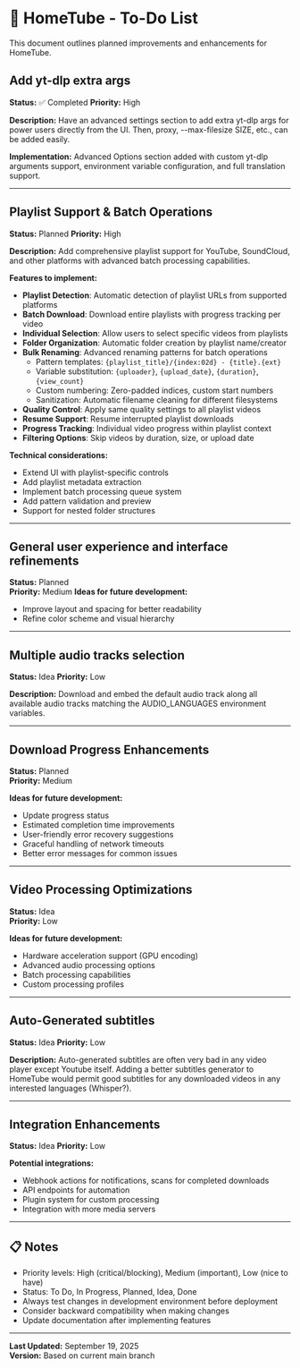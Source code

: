 # 📝 HomeTube - To-Do List

This document outlines planned improvements and enhancements for HomeTube.

## Add yt-dlp extra args

**Status:** ✅ Completed
**Priority:** High

**Description:**
Have an advanced settings section to add extra yt-dlp args for power users directly from the UI.
Then, proxy, --max-filesize SIZE, etc., can be added easily.

**Implementation:** Advanced Options section added with custom yt-dlp arguments support, environment variable configuration, and full translation support.

---

## Playlist Support & Batch Operations

**Status:** Planned
**Priority:** High

**Description:**
Add comprehensive playlist support for YouTube, SoundCloud, and other platforms with advanced batch processing capabilities.

**Features to implement:**
- **Playlist Detection**: Automatic detection of playlist URLs from supported platforms
- **Batch Download**: Download entire playlists with progress tracking per video
- **Individual Selection**: Allow users to select specific videos from playlists
- **Folder Organization**: Automatic folder creation by playlist name/creator
- **Bulk Renaming**: Advanced renaming patterns for batch operations
  - Pattern templates: `{playlist_title}/{index:02d} - {title}.{ext}`
  - Variable substitution: `{uploader}`, `{upload_date}`, `{duration}`, `{view_count}`
  - Custom numbering: Zero-padded indices, custom start numbers
  - Sanitization: Automatic filename cleaning for different filesystems
- **Quality Control**: Apply same quality settings to all playlist videos
- **Resume Support**: Resume interrupted playlist downloads
- **Progress Tracking**: Individual video progress within playlist context
- **Filtering Options**: Skip videos by duration, size, or upload date

**Technical considerations:**
- Extend UI with playlist-specific controls
- Add playlist metadata extraction
- Implement batch processing queue system
- Add pattern validation and preview
- Support for nested folder structures

---

## General user experience and interface refinements
**Status:** Planned  
**Priority:** Medium
**Ideas for future development:**
- Improve layout and spacing for better readability
- Refine color scheme and visual hierarchy

---

## Multiple audio tracks selection
**Status:** Idea
**Priority:** Low

**Description:**
Download and embed the default audio track along all available audio tracks matching the AUDIO_LANGUAGES environment variables.

---

## Download Progress Enhancements
**Status:** Planned  
**Priority:** Medium

**Ideas for future development:**
- Update progress status
- Estimated completion time improvements
- User-friendly error recovery suggestions
- Graceful handling of network timeouts
- Better error messages for common issues

---

## Video Processing Optimizations
**Status:** Idea  
**Priority:** Low

**Ideas for future development:**
- Hardware acceleration support (GPU encoding)
- Advanced audio processing options
- Batch processing capabilities
- Custom processing profiles

---

## Auto-Generated subtitles
**Status:** Idea
**Priority:** Low

**Description:**
Auto-generated subtitles are often very bad in any video player except Youtube itself. Adding a better subtitles generator to HomeTube would permit good subtitles for any downloaded videos in any interested languages (Whisper?).

---

## Integration Enhancements
**Status:** Idea
**Priority:** Low

**Potential integrations:**
- Webhook actions for notifications, scans for completed downloads
- API endpoints for automation
- Plugin system for custom processing
- Integration with more media servers

---

## 📋 Notes

- Priority levels: High (critical/blocking), Medium (important), Low (nice to have)
- Status: To Do, In Progress, Planned, Idea, Done
- Always test changes in development environment before deployment
- Consider backward compatibility when making changes
- Update documentation after implementing features

---

**Last Updated:** September 19, 2025  
**Version:** Based on current main branch